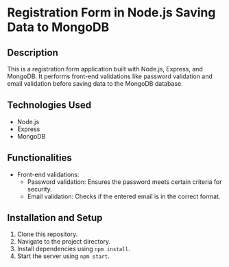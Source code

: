 # Registration Form in Node.js Saving Data to MongoDB

## Description
This is a registration form application built with Node.js, Express, and MongoDB. It performs front-end validations like password validation and email validation before saving data to the MongoDB database.

## Technologies Used
- Node.js
- Express
- MongoDB

## Functionalities
- Front-end validations:
  - Password validation: Ensures the password meets certain criteria for security.
  - Email validation: Checks if the entered email is in the correct format.

## Installation and Setup
1. Clone this repository.
2. Navigate to the project directory.
3. Install dependencies using `npm install`.
4. Start the server using `npm start`.

<!-- ## Deployment
The application is hosted on Netlify. -->

